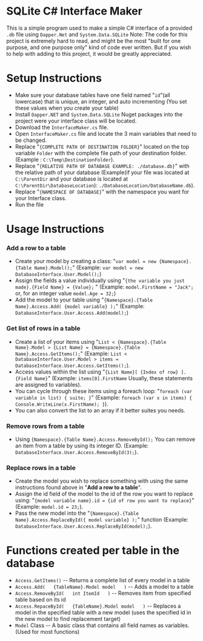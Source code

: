 
# SQLite C# Interface Maker

This is a simple program used to make a simple C# interface of a provided `.db` file using `Dapper.Net` and `System.Data.SQLite`
Note: The code for this project is extremely hard to read, and might be the most "built for one purpose, and one purpose only" kind of code ever written. But if you wish to help with adding to this project, it would be greatly appreciated. 

# Setup Instructions
- Make sure your database tables have one field named "`id`"(all lowercase) that is unique, an integer, and auto incrementing (You set these values when you create your table)
- Install `Dapper.NET` and `System.Data.SQLite` Nuget packages into the project were your interface class will be located.
- Download the `InterfaceMaker.cs` file.
- Open `InterfaceMaker.cs` file and locate the 3 main variables that need to be changed.
- Replace "`{COMPLETE PATH OF DESTINATION FOLDER}`" located on the top variable `Folder` with the complete file path of your destination folder. (Example :  `C:\Temp\DestinationFolder`).
- Replace "`{RELATIVE PATH OF DATABASE EXAMPLE: ./database.db}`" with the relative path of your database (Example(if your file was located at `C:\ParentDir` and your database is located at `C:\ParentDir\DatabaseLocation`): `./DatabaseLocation/DatabaseName.db`).
- Replace "`{NAMESPACE OF DATABASE}`" with the namespace you want for your Interface class.
- Run the file

# Usage Instructions
### Add a row to a table
- Create your model by creating a class: "`var model = new {Namespace}.{Table Name}.Model();`" (Example: `var model = new DatabaseInterface.User.Model();`)
- Assign the fields a value individually using "`{the variable you just made}.{Field Name} = {Value};` " (Example: `model.FirstName = "Jack";` or, for an integer value `model.Age = 32;`)
- Add the model to your table using "`{Namespace}.{Table Name}.Access.Add( {model variable} );`" (Example: `DatabaseInterface.User.Access.Add(model);`)

### Get list of rows in a table
- Create a list of your items using "`List < {Namespace}.{Table Name}.Model > {List Name} = {Namespace}.{Table Name}.Access.GetItems();`" (Example: `List < DatabaseInterface.User.Model > items = DatabaseInterface.User.Access.GetItems();`).
- Access values within the list using "`{List Name}[ {Index of row} ].{Field Name}`" (Example: `items[0].FirstName` Usually, these statements are assigned to variables).
- You can cycle through these items using a foreach loop: "`foreach (var variable in list) { suite; }`" (Example: `foreach (var x in items) { Console.WriteLine(x.FirstName); }`).
- You can also convert the list to an array if it better suites you needs.
### Remove rows from a table
- Using `{Namespace}.{Table Name}.Access.RemoveById();` You can remove an item from a table by using its integer ID. (Example: `DatabaseInterface.User.Access.RemoveById(3);`).

### Replace rows in a table
- Create the model you wish to replace something with using the same instructions found above in "**Add a row to a table**".
- Assign the id field of the model to the id of the row you want to replace using: "`{model variable name}.id = {id of row you want to replace}`" (Example: `model.id = 23;`).
- Pass the new model into the "`{Namespace}.{Table Name}.Access.ReplaceById({ model variable} );`"  function (Example: `DatabaseInterface.User.Access.ReplaceById(model);`).


# Functions created per table in the database
- `Access.GetItems()` -- Returns a complete list of every model in a table
- `Access.Add(   {TableName}.Model model   )` -- Adds a model to a table
- `Access.RemoveById(   int ItemId   )` -- Removes item from specified table based on its id
- `Access.RepaceById(   {TableName}.Model model   )` -- Replaces a model in the specified table with a new model (uses the specified id in the new model to find replacement target)
- `Model` Class -- A basic class that contains all field names as variables. (Used for most functions)
